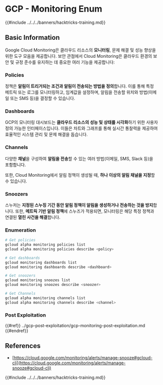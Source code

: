 # GCP - Monitoring Enum

{{#include ../../../banners/hacktricks-training.md}}

## Basic Information

Google Cloud Monitoring은 클라우드 리소스의 **모니터링**, 문제 해결 및 성능 향상을 위한 도구 모음을 제공합니다. 보안 관점에서 Cloud Monitoring은 클라우드 환경의 보안 및 규정 준수를 유지하는 데 중요한 여러 기능을 제공합니다:

### Policies

정책은 **알림이 트리거되는 조건과 알림이 전송되는 방법을 정의**합니다. 이를 통해 특정 메트릭 또는 로그를 모니터링하고, 임계값을 설정하며, 알림을 전송할 위치와 방법(이메일 또는 SMS 등)을 결정할 수 있습니다.

### Dashboards

GCP의 모니터링 대시보드는 **클라우드 리소스의 성능 및 상태를 시각화**하기 위한 사용자 정의 가능한 인터페이스입니다. 이들은 차트와 그래프를 통해 실시간 통찰력을 제공하여 효율적인 시스템 관리 및 문제 해결을 돕습니다.

### Channels

다양한 **채널**을 구성하여 **알림을 전송**할 수 있는 여러 방법(이메일, SMS, Slack 등)을 포함합니다.

또한, Cloud Monitoring에서 알림 정책이 생성될 때, **하나 이상의 알림 채널을 지정**할 수 있습니다.

### Snoozers

스누저는 **지정된 스누징 기간 동안 알림 정책이 알림을 생성하거나 전송하는 것을 방지**합니다. 또한, **메트릭 기반 알림 정책**에 스누즈가 적용되면, 모니터링은 해당 특정 정책과 연결된 **열린 사건을 해결**합니다.

### Enumeration
```bash
# Get policies
gcloud alpha monitoring policies list
gcloud alpha monitoring policies describe <policy>

# Get dashboards
gcloud monitoring dashboards list
gcloud monitoring dashboards describe <dashboard>

# Get snoozers
gcloud monitoring snoozes list
gcloud monitoring snoozes describe <snoozer>

# Get Channels
gcloud alpha monitoring channels list
gcloud alpha monitoring channels describe <channel>
```
### Post Exploitation

{{#ref}}
../gcp-post-exploitation/gcp-monitoring-post-exploitation.md
{{#endref}}

## References

- [https://cloud.google.com/monitoring/alerts/manage-snooze#gcloud-cli](https://cloud.google.com/monitoring/alerts/manage-snooze#gcloud-cli)

{{#include ../../../banners/hacktricks-training.md}}
